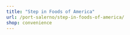```yaml
---
title: "Step in Foods of America"
url: /port-salerno/step-in-foods-of-america/
shop: convenience
---
```

